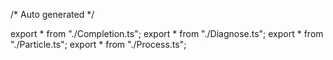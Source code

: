 /*	Auto generated	*/

export * from "./Completion.ts";
export * from "./Diagnose.ts";
export * from "./Particle.ts";
export * from "./Process.ts";